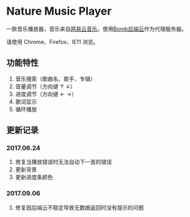 # Nature Music Player

一款音乐播放器，音乐来自[网易云音乐][1]。使用[Bomb后端云][2]作为代理服务器。

请使用 Chrome、Firefox、IE11 浏览。

## 功能特性

1. 音乐搜索（歌曲名、歌手、专辑）
2. 音量调节（方向键 &uarr; &darr;）
3. 进度调节（方向键 &larr; &rarr;）
4. 歌词显示
5. 循环播放


## 更新记录 
### 2017.06.24
1. 修复当播放错误时无法自动下一首的错误
2. 更新背景
3. 更新进度条颜色

### 2017.09.06
1. 修复因后端云不稳定导致无数据返回时没有提示的问题

[1]: http://music.163.com
[2]: http://www.bmob.cn/